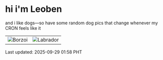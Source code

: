 # hi i'm Leoben

and i like dogs—so have some random dog pics that change whenever my CRON feels like it

|  |  |
|--------|----------|
| ![Borzoi](https://random-dog-vercel.vercel.app/api/random-borzoi?v=1759082327) | ![Labrador](https://random-dog-vercel.vercel.app/api/random-labrador?v=1759082327) |

Last updated: 2025-09-29 01:58 PHT

